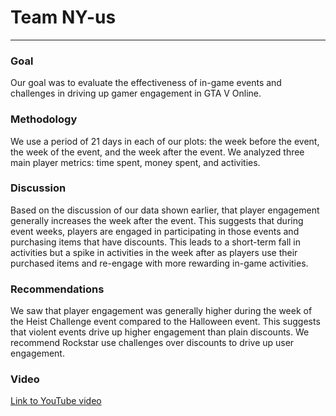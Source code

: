 # Team NY-us

---
### Goal
Our goal was to evaluate the effectiveness of in-game events and challenges in driving up gamer engagement in GTA V Online. 
### Methodology
We use a period of 21 days in each of our plots: the week before the event, the week of the event, and the week after the event. 
We analyzed three main player metrics: time spent, money spent, and activities.

### Discussion
Based on the discussion of our data shown earlier, that player engagement generally increases the week after the event. This suggests that during event weeks, players are engaged in participating in those events and purchasing items that have discounts. This leads to a short-term fall in activities but a spike in activities in the week after as players use their purchased items and re-engage with more rewarding in-game activities.

### Recommendations
We saw that player engagement was generally higher during the week of the Heist Challenge event compared to the Halloween event. This suggests that violent events drive up higher engagement than plain discounts. We recommend Rockstar use challenges over discounts to drive up user engagement.

### Video

[Link to YouTube video](URL_HERE)
